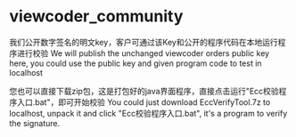# viewcoder_community
我们公开数字签名的明文key，客户可通过该Key和公开的程序代码在本地运行程序进行校验
We will publish the unchanged viewcoder orders public key here, you could use the public key and given program code to test in localhost

您也可以直接下载zip包，这是打包好的java界面程序，直接点击运行"Ecc校验程序入口.bat"，即可开始校验
You could just download EccVerifyTool.7z to localhost, unpack it and click "Ecc校验程序入口.bat", it's a program to verify the signature.

